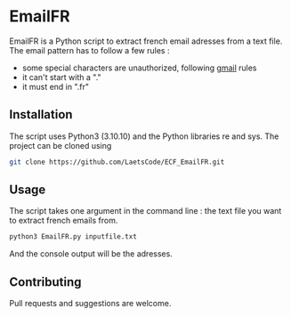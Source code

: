 # EmailFR

EmailFR is a Python script to extract french email adresses from a text file.
The email pattern has to follow a few rules :
- some special characters are unauthorized, following [gmail](https://support.google.com/mail/answer/9211434?hl=en) rules
- it can't start with a "." 
- it must end in ".fr"

## Installation

The script uses Python3 (3.10.10) and the Python libraries re and sys.
The project can be cloned using
```bash
git clone https://github.com/LaetsCode/ECF_EmailFR.git

```

## Usage

The script takes one argument in the command line : the text file you want to extract french emails from.

```bash
python3 EmailFR.py inputfile.txt

```
And the console output will be the adresses.

## Contributing

Pull requests and suggestions are welcome. 
